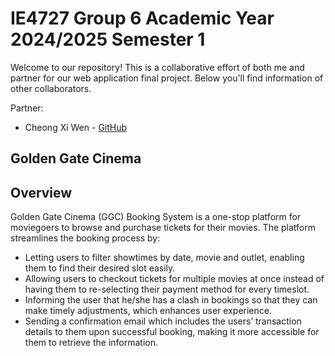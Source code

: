 # IE4727 Group 6 Academic Year 2024/2025 Semester 1

Welcome to our repository! This is a collaborative effort of both me and partner for our web application final project. Below you'll find information of other collaborators.

Partner:
- Cheong Xi Wen - [GitHub](https://github.com/xiwencheong)

## Golden Gate Cinema

## Overview
Golden Gate Cinema (GGC) Booking System is a one-stop platform for moviegoers to browse and purchase tickets for their movies. The platform streamlines the booking process by: 

- Letting users to filter showtimes by date, movie and outlet, enabling them to find their desired slot easily. 
- Allowing users to checkout tickets for multiple movies at once instead of having them to re-selecting their payment method for every timeslot. 
- Informing the user that he/she has a clash in bookings so that they can make timely adjustments, which enhances user experience. 
- Sending a confirmation email which includes the users’ transaction details to them upon successful booking, making it more accessible for them to retrieve the information. 

